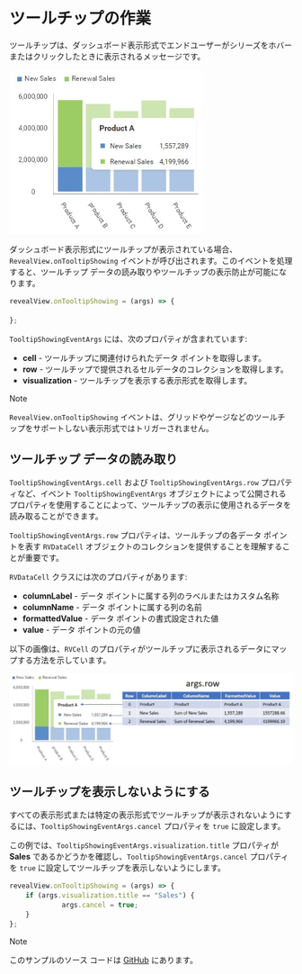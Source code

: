 # ツールチップの作業

ツールチップは、ダッシュボード表示形式でエンドユーザーがシリーズをホバーまたはクリックしたときに表示されるメッセージです。

![](images/tooltips.jpg)

ダッシュボード表示形式にツールチップが表示されている場合、`RevealView.onTooltipShowing` イベントが呼び出されます。このイベントを処理すると、ツールチップ データの読み取りやツールチップの表示防止が可能になります。

```javascript
revealView.onTooltipShowing = (args) => {

};
```

`TooltipShowingEventArgs` には、次のプロパティが含まれています:
- **cell** - ツールチップに関連付けられたデータ ポイントを取得します。
- **row** - ツールチップで提供されるセルデータのコレクションを取得します。
- **visualization** - ツールチップを表示する表示形式を取得します。

> [!NOTE]
> `RevealView.onTooltipShowing` イベントは、グリッドやゲージなどのツールチップをサポートしない表示形式ではトリガーされません。

## ツールチップ データの読み取り

`TooltipShowingEventArgs.cell` および `TooltipShowingEventArgs.row` プロパティなど、イベント `TooltipShowingEventArgs` オブジェクトによって公開されるプロパティを使用することによって、ツールチップの表示に使用されるデータを読み取ることができます。

`TooltipShowingEventArgs.row` プロパティは、ツールチップの各データ ポイントを表す `RVDataCell` オブジェクトのコレクションを提供することを理解することが重要です。

`RVDataCell` クラスには次のプロパティがあります:
- **columnLabel** - データ ポイントに属する列のラベルまたはカスタム名称
- **columnName** - データ ポイントに属する列の名前
- **formattedValue** - データ ポイントの書式設定された値
- **value** - データ ポイントの元の値

以下の画像は、`RVCell` のプロパティがツールチップに表示されるデータにマップする方法を示しています。

![](images/tooltips-row-property.jpg)

## ツールチップを表示しないようにする
すべての表示形式または特定の表示形式でツールチップが表示されないようにするには、`TooltipShowingEventArgs.cancel` プロパティを `true` に設定します。

この例では、`TooltipShowingEventArgs.visualization.title` プロパティが **Sales** であるかどうかを確認し、`TooltipShowingEventArgs.cancel` プロパティを `true` に設定してツールチップを表示しないようにします。

```javascript
revealView.onTooltipShowing = (args) => {
    if (args.visualization.title == "Sales") {
             args.cancel = true;
    }
};
```

> [!NOTE]
> このサンプルのソース コードは [GitHub](https://github.com/RevealBi/sdk-samples-javascript/tree/main/Tooltips) にあります。

